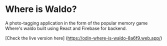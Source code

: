# Where is Waldo?

A photo-tagging application in the form of the popular memory game Where's waldo built using React and Firebase for backend.

[Check the live version here] (https://odin-where-is-waldo-8a6f9.web.app/)